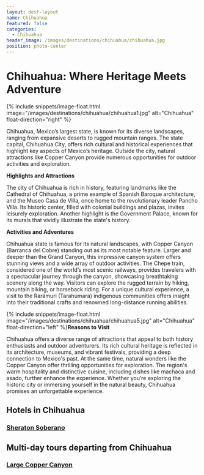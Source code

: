 ```yaml
---
layout: dest-layout
name: Chihuahua
featured: false
categories:
  - Chihuahua
header_image: /images/destinations/chihuahua/chihuahua.jpg
position: photo-center
---
```

# **Chihuahua: Where Heritage Meets Adventure**

{% include snippets/image-float.html image="/images/destinations/chihuahua/chihuahua1.jpg" alt="Chihuahua" float-direction="right" %}

Chihuahua, Mexico’s largest state, is known for its diverse landscapes, ranging from expansive
deserts to rugged mountain ranges. The state capital, Chihuahua City, offers rich cultural and
historical experiences that highlight key aspects of Mexico’s heritage. Outside the city, natural
attractions like Copper Canyon provide numerous opportunities for outdoor activities and
exploration.

**Highlights and Attractions**

The city of Chihuahua is rich in history, featuring landmarks like the Cathedral of Chihuahua, a
prime example of Spanish Baroque architecture, and the Museo Casa de Villa, once home to the
revolutionary leader Pancho Villa. Its historic center, filled with colonial buildings and plazas,
invites leisurely exploration. Another highlight is the Government Palace, known for its murals that
vividly illustrate the state's history.

**Activities and Adventures**

Chihuahua state is famous for its natural landscapes, with Copper Canyon (Barranca del Cobre)
standing out as its most notable feature. Larger and deeper than the Grand Canyon, this impressive
canyon system offers stunning views and a wide array of outdoor activities. The Chepe train,
considered one of the world’s most scenic railways, provides travelers with a spectacular journey
through the canyon, showcasing breathtaking scenery along the way. Visitors can explore the
rugged terrain by hiking, mountain biking, or horseback riding. For a unique cultural experience, a
visit to the Rarámuri (Tarahumara) indigenous communities offers insight into their traditional
crafts and renowned long-distance running abilities.

{% include snippets/image-float.html image="/images/destinations/chihuahua/chihuahua5.jpg" alt="Chihuahua" float-direction="left" %}**Reasons to Visit**

Chihuahua offers a diverse range of attractions that appeal to both history enthusiasts and outdoor
adventurers. Its rich cultural heritage is reflected in its architecture, museums, and vibrant festivals,
providing a deep connection to Mexico's past. At the same time, natural wonders like the Copper
Canyon offer thrilling opportunities for exploration. The region's warm hospitality and distinctive
cuisine, including dishes like machaca and asado, further enhance the experience. Whether you’re
exploring the historic city or immersing yourself in the natural beauty, Chihuahua promises an
unforgettable experience.

## Hotels in Chihuahua

<section class='grid'>
<div class="col-3_sm-4_xs-6 padded-1">
    <a href="/hotels/sheraton">
        <div class="bg-image square" style="background-image:url('/images/hotels/soberano/soberano4.webp')">  </div>
        <h3 class='center'>Sheraton Soberano</h3>        
    </a>  
</div>

</section>

## Multi-day tours departing from Chihuahua

<section class='grid'>
<div class="col-3_sm-4_xs-6 padded-1">
    <a href="/tours/coppercan">
        <div class="bg-image square" style="background-image:url('/images/destinations/chihuahua/chihuahua1.jpg')">  </div>
        <h3 class='center'>Large Copper Canyon</h3>        
    </a>  
</div>
</section>